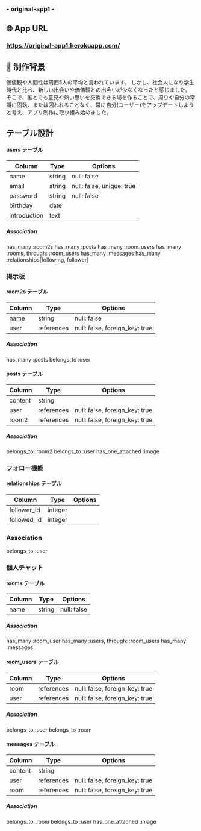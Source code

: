<h3>- original-app1 -</h3>

## 🌐 App URL

### **https://original-app1.herokuapp.com/**  

## 📝 制作背景
価値観や人間性は周囲5人の平均と言われています。
しかし、社会人になり学生時代と比べ、新しい出会いや価値観との出会いが少なくなったと感じました。
そこで、誰とでも意見や熱い思いを交換できる場を作ることで、周りや自分の常識に固執、または囚われることなく、常に自分(ユーザー)をアップデートしようと考え、アプリ制作に取り組み始めました。


## テーブル設計

#### users テーブル
| Column       | Type       | Options                    |
| -------------| ---------- | -------------------------- |
| name         | string     | null: false                |
| email        | string     | null: false, unique: true  |
| password     | string     | null: false                |
| birthday     | date       |                            |
| introduction | text       |                            |
##### Association
has_many :room2s
has_many :posts
has_many :room_users
has_many :rooms, through: :room_users
has_many :messages
has_many :relationships[following, follower]


### 掲示板
#### room2s テーブル
| Column | Type       | Options                        |
| -------| ---------- | ------------------------------ |
| name   | string     | null: false                    |
| user   | references | null: false, foreign_key: true |
##### Association
has_many :posts
belongs_to :user

#### posts テーブル
| Column  | Type       | Options                        |
| ------- | ---------- | ------------------------------ |
| content | string     |                                |
| user    | references | null: false, foreign_key: true |
| room2   | references | null: false, foreign_key: true |
##### Association
belongs_to :room2
belongs_to :user
has_one_attached :image


### フォロー機能
#### relationships テーブル
| Column        | Type    | Options |
| ------------- | ------- | ------- |
| follower_id   | integer |         |
| followed_id   | integer |         |
### Association
belongs_to :user


### 個人チャット
#### rooms テーブル
| Column | Type       | Options                        |
| -------| ---------- | ------------------------------ |
| name   | string     | null: false                    |
##### Association
has_many :room_user
has_many :users, through: :room_users
has_many :messages

#### room_users テーブル
| Column | Type       | Options                         |
| -------| ---------- | ------------------------------- |
| room    | references | null: false, foreign_key: true |
| user    | references | null: false, foreign_key: true |
##### Association
belongs_to :user
belongs_to :room

#### messages テーブル
| Column  | Type       | Options                        |
| ------- | ---------- | ------------------------------ |
| content | string     |                                |
| user    | references | null: false, foreign_key: true |
| room    | references | null: false, foreign_key: true |
##### Association
belongs_to :room
belongs_to :user
has_one_attached :image